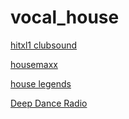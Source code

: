 # vocal_house

[hitxl1 clubsound](http://hitxl1_clubsound.stream.laut.fm/hitxl1_clubsound)

[housemaxx](http://housemaxx.stream.laut.fm/housemaxx)

[house legends](http://house-legends.stream.laut.fm/house-legends)

[Deep Dance Radio](https://igor.torontocast.com:1825/stream)

